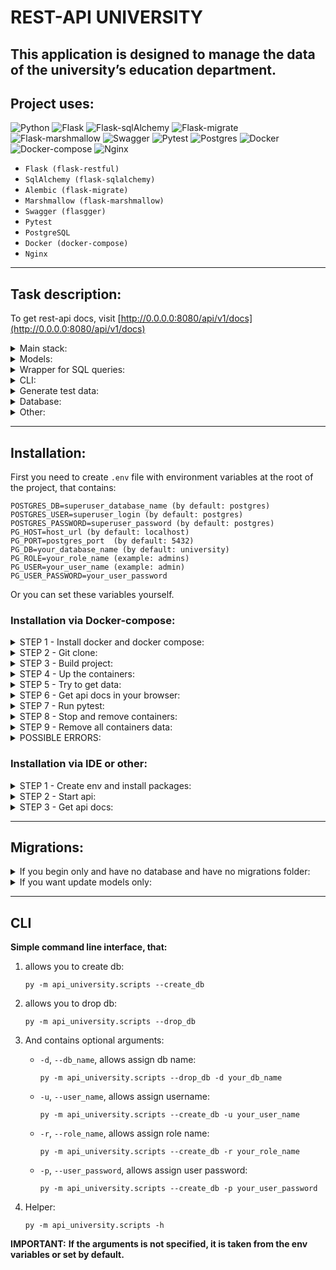 # REST-API UNIVERSITY

This application is designed to manage the data of the university’s education department.
---
## Project uses:
![Python](https://img.shields.io/badge/python-3670A0?style=for-the-badge&logo=python&logoColor=ffdd54)
![Flask](https://img.shields.io/badge/flask--restful-%23000.svg?style=for-the-badge&logo=flask&logoColor=white)
![Flask-sqlAlchemy](https://img.shields.io/badge/flask--sqlalchemy-1E1112.svg?style=for-the-badge&logo=flask&logoColor=white)
![Flask-migrate](https://img.shields.io/badge/flask--migrate-121910.svg?Color=green&style=for-the-badge&logo=flask&logoColor=white&)
![Flask-marshmallow](https://img.shields.io/badge/flask--marshmallow-18171C.svg?Color=green&style=for-the-badge&logo=flask&logoColor=white&)
![Swagger](https://img.shields.io/badge/-Swagger--flasgger-%23Clojure?style=for-the-badge&logo=swagger&logoColor=white)
![Pytest](https://img.shields.io/badge/pytest-003153.svg?style=for-the-badge&logo=pytest&logoColor=gray)
![Postgres](https://img.shields.io/badge/postgres-%23316192.svg?style=for-the-badge&logo=postgresql&logoColor=white)
![Docker](https://img.shields.io/badge/docker-%230db7ed.svg?style=for-the-badge&logo=docker&logoColor=white)
![Docker-compose](https://img.shields.io/badge/docker--compose-6495ED.svg?style=for-the-badge&logo=docker&logoColor=white)
![Nginx](https://img.shields.io/badge/nginx-%23009639.svg?style=for-the-badge&logo=nginx&logoColor=white)

- `Flask (flask-restful)`
- `SqlAlchemy (flask-sqlalchemy)`
- `Alembic (flask-migrate)`
- `Marshmallow (flask-marshmallow)`
- `Swagger (flasgger)`
- `Pytest`
- `PostgreSQL`
- `Docker (docker-compose)`
- `Nginx`
---
## Task description:
To get rest-api docs, visit [http://0.0.0.0:8080/api/v1/docs](http://0.0.0.0:8080/api/v1/docs)

<details>
<summary>Main stack:</summary>

1) **Create an application that inserts/updates/deletes data in the database using `sqlalchemy`
and `flask rest framework`;**
2) **Use `PostgreSQL` DB;**
3) **Migrations must be done with `flask-migrate`;**
4) **Serialization and deserialization should be done with `marshmallow` or `flask-marshmallow`;**
</details>

<details>
<summary>Models:</summary>

**Models should have the following fields:**
   1. GroupModel:
      - name

   2. StudentModel:
      - group_id
      - first_name
      - last_name

   3. CourseModel:
      - name
      - description;
</details>
      
<details>
<summary>Wrapper for SQL queries:</summary>

**Create a wrapper module (package) for SQL queries in python that:**
   - Creates user, role and database.
   - Assigns all privileges on the database to the role/user;
</details>
   
<details>
<summary>CLI:</summary>

**Create cli for create / drop db with params such as: user, role, db;**
</details>

<details>
<summary>Generate test data:</summary>

- 10 groups with randomly generated names. *The name should contain 2 characters, hyphen, 2 numbers
  (example: AA-11);*
  - Create 10 courses (*math, biology, etc*);
  - 200 students. *Take 20 first names and 20 last names and randomly combine them to generate students*;
  - Randomly assign students to groups. *Each group could contain from 10 to 30 students;
    It is possible that some groups will be without students or students without groups*;
</details>

<details>
<summary>Database:</summary>

Create relation MANY-TO-MANY between tables STUDENTS and COURSES.
  *Randomly assign from 1 to 3 courses for each student*;
   1) Write SQL queries using `sqlalchemy` or `flask-sqlalchemy`:
      + Find all groups with less or equals student count;
      + Find all students related to the course with a given course_id;
      + Add a student to the course (from a list);
      + Remove the student from one of his or her courses;
      + CRUD operation for student / student list;
      + CRUD operation for group;
      + CRUD operation for course.
</details>

<details>
<summary>Other:</summary>

- Modify application using `Flask Rest Framework`;
- Write tests using `Unittest` module or `pytest`.
</details>

---
   
## Installation:
First you need to create `.env` file with environment variables at the root of the project, that contains:
```
POSTGRES_DB=superuser_database_name (by default: postgres)
POSTGRES_USER=superuser_login (by default: postgres)
POSTGRES_PASSWORD=superuser_password (by default: postgres)
PG_HOST=host_url (by default: localhost)
PG_PORT=postgres_port  (by default: 5432)
PG_DB=your_database_name (by default: university)
PG_ROLE=your_role_name (example: admins)
PG_USER=your_user_name (example: admin)
PG_USER_PASSWORD=your_user_password
```

Or you can set these variables yourself.


### Installation via Docker-compose:

<details>
<summary>STEP 1 - Install docker and docker compose:</summary>

**For the beginning install `docker` and `docker compose` on your machine:**
1) **[docker](https://docs.docker.com/engine/install/ubuntu/)**
2) **[docker-compose](https://docs.docker.com/compose/install/)**
3) **P.S.: Depending on the version use:**
    ```commandline
    docker compose
    ```
   Or
    ```commandline
    docker-compose
    ```
</details>

<details>
<summary>STEP 2 - Git clone:</summary>

1) **Then `git clone` this project in your folder.**
2) **And go to the folder where are `docker-compose.yml` and `Dockerfile` are located.**
</details>

<details>
<summary>STEP 3 - Build project:</summary>

**Use following command:**
- default mode (production mode)
   ```commandline
   docker compose build
   ```
- or if you want to build development container:
   ```commandline
   docker compose -f docker-compose.dev.yml build
   ```
</details>

<details>
<summary>STEP 4 - Up the containers:</summary>

**After image building, you can up the containers of one of these commands:**
- default mode:
   ```commandline
   docker compose up
   ```
- background mode:
   ```commandline
   docker compose up -d
   ```
- or if you want to run in development mode:
   ```commandline
   docker compose -f docker-compose.dev.yml up
   ```
</details>

<details>
<summary>STEP 5 - Try to get data:</summary>

```commandline
curl http://0.0.0.0:8080/api/v1/students/10
```
Or
```commandline
curl http://0.0.0.0:8080/api/v1/students/10?full=true
```
Or
```commandline
curl http://0.0.0.0:8080/api/v1/students?group=1&course=1
```
</details>

<details>
<summary>STEP 6 - Get api docs in your browser:</summary>

- **[http://0.0.0.0:8080/api/v1/docs](http://0.0.0.0:8080/api/v1/docs)**
</details>

<details>
<summary>STEP 7 - Run pytest:</summary>

**If you use development mode, you can run pytest:**
- First, enter to the container:
    ```commandline
    docker exec -it university_api bash
    ```
- Second, run `pytest` command:
    ```bash
    cd tests/ && python -m pytest
    ```
</details>

<details>
<summary>STEP 8 - Stop and remove containers:</summary>

To remove

**If you need:**
- to stop the containers only:
   ```commandline
   docker compose stop
   ```
- to stop and remove the containers:
   ```commandline
   docker compose down
   ```
- if you have previously run a development container:
   ```commandline
   docker compose -f docker-compose.dev.yml stop
   ```
   ```commandline
   docker compose -f docker-compose.dev.yml down
   ```
</details>

<details>
<summary>STEP 9 - Remove all containers data:</summary>

1) remove images:
    ```commandline
    docker rmi -f flask_rest_api_api
    ```
2) remove volumes (database data):
    ```commandline
    docker volume rm -f flask_rest_api_psql_db
    ```
</details>

<details>
<summary>POSSIBLE ERRORS:</summary>

- **if you get `postgres` warnings after app started,
then you should probably change outer port for `postgres` in `docker-compose.yml`:**
    ```yaml
    ports:
      - '5432:5432'
    ```
   *change to ↓*
    ```yaml
    ports:
      - '5632:5432'
    ```
- **if you got something like this:**
   ```commandline
   Got permission denied while trying to connect to the Docker daemon socket at unix:///var/run/docker.sock:...
   ```
   *Use:*
   ```commandline
   sudo chmod 666 /var/run/docker.sock
   ```
- **if you use ubuntu, then you will probably have a problems with psycopg2.
So install this:**
    ```commandline
    sudo apt-get install libpq-dev
    ```
</details>

### Installation via IDE or other:

<details>
<summary>STEP 1 - Create env and install packages:</summary>

1) ```commandline
    pip install pipenv
    ```
2) ```commandline
   pipenv shell
   ```
3) ```commandline
   pipenv install
   ```
    Or
   ```commandline
    pipenv install --dev
   ```
</details>

<details>
<summary>STEP 2 - Start api:</summary>

- `Ubuntu` (`Bash`):
    ```bash
    export PG_HOST=0.0.0.0 &&
    cd api_university/ &&
    export FLASK_APP=app.py &&
    flask run
    ```
- `Windows` (`PowerShell`):
   ```commandline
   cd api_university/
   $env:FLASK_APP = 'app.py'
   flask run
   ```
- `CMD`:
   ```commandline
   cd api_university/
   set FLASK_APP=app.py
   flask run
   ```
</details>

<details>
<summary>STEP 3 - Get api docs:</summary>

**Get docs and data in your browser:**
```
http://localhost/api/v1
```
Or
```
http://127.0.0.1:5000/api/v1
```
Or
```
http://0.0.0.0:5000/api/v1
```
</details>

---
## Migrations:

<details>
<summary>If you begin only and have no database and have no migrations folder:</summary>

**Get docs and data in your browser:**
- `Ubuntu` (`Bash`):
   ```bash
    cd api_university/
    python3 -m scripts --create_db
    export FLASK_APP = 'app.py'
    flask db init
    flask db migrate
    flask db upgrade
    ```
- `Windows` (`PowerShell`):
    ```commandline
    cd api_university/
    py -m scripts --create_db
    $env:FLASK_APP = 'app.py'
    flask db init
    flask db migrate
    flask db upgrade
    ```
</details>

<details>
<summary>If you want update models only:</summary>

- `Ubuntu` (`Bash`):
    ```bash
    cd api_university/
    export FLASK_APP = 'app.py'
    flask db migrate
    flask db upgrade
    ```
- `Windows` (`PowerShell`):
    ```commandline
    cd api_university/
    $env:FLASK_APP = 'app.py'
    flask db migrate
    flask db upgrade
    ```
</details>

---
## CLI
**Simple command line interface, that:**

1) allows you to create db:
   ``` commandline
   py -m api_university.scripts --create_db
   ```
2) allows you to drop db:
   ``` commandline
   py -m api_university.scripts --drop_db
   ```
3) And contains optional arguments:
    - `-d`, `--db_name`, allows assign db name:
   
        ``` commandline
        py -m api_university.scripts --drop_db -d your_db_name
        ```

    - `-u`, `--user_name`, allows assign username:
   
        ``` commandline
        py -m api_university.scripts --create_db -u your_user_name
        ```
    
    - `-r`, `--role_name`, allows assign role name:
   
        ``` commandline
        py -m api_university.scripts --create_db -r your_role_name
        ```
    
    - `-p`, `--user_password`, allows assign user password:
   
        ``` commandline
        py -m api_university.scripts --create_db -p your_user_password
        ```
4) Helper:
    ``` commandline
    py -m api_university.scripts -h
    ```

**IMPORTANT:** **If the arguments is not specified, it is taken from the env variables or set by default.**
